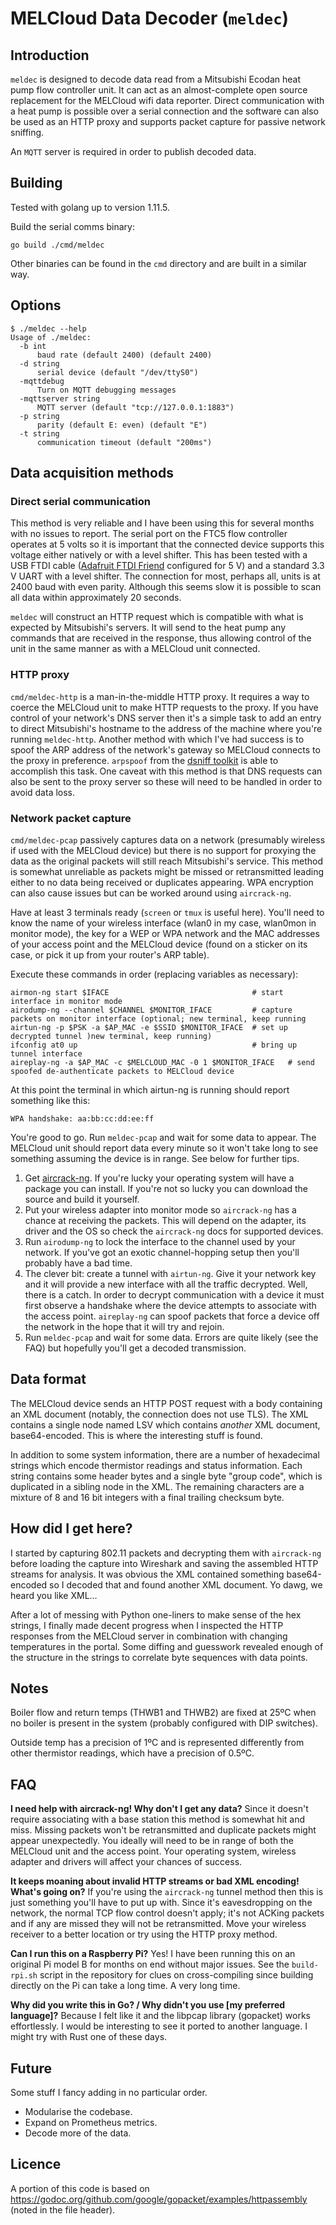 # MELCloud Data Decoder (`meldec`)

## Introduction

`meldec` is designed to decode data read from a Mitsubishi Ecodan heat pump flow controller unit. It can act as an almost-complete open source replacement for the MELCloud wifi data reporter. Direct communication with a heat pump is possible over a serial connection and the software can also be used as an HTTP proxy and supports packet capture for passive network sniffing.

An `MQTT` server is required in order to publish decoded data.

## Building
Tested with golang up to version 1.11.5.

Build the serial comms binary:
```shell
go build ./cmd/meldec
```

Other binaries can be found in the `cmd` directory and are built in a similar way.

## Options
```shell
$ ./meldec --help
Usage of ./meldec:
  -b int
      baud rate (default 2400) (default 2400)
  -d string
      serial device (default "/dev/ttyS0")
  -mqttdebug
      Turn on MQTT debugging messages
  -mqttserver string
      MQTT server (default "tcp://127.0.0.1:1883")
  -p string
      parity (default E: even) (default "E")
  -t string
      communication timeout (default "200ms")
```

## Data acquisition methods

### Direct serial communication
This method is very reliable and I have been using this for several months with no issues to report. The serial port on the FTC5 flow controller operates at 5 volts so it is important that the connected device supports this voltage either natively or with a level shifter. This has been tested with a USB FTDI cable ([Adafruit FTDI Friend](https://www.adafruit.com/product/284) configured for 5 V) and a standard 3.3 V UART with a level shifter. The connection for most, perhaps all, units is at 2400 baud with even parity. Although this seems slow it is possible to scan all data within approximately 20 seconds.

`meldec` will construct an HTTP request which is compatible with what is expected by Mitsubishi's servers. It will send to the heat pump any commands that are received in the response, thus allowing control of the unit in the same manner as with a MELCloud unit connected.

### HTTP proxy
`cmd/meldec-http` is a man-in-the-middle HTTP proxy. It requires a way to coerce the MELCloud unit to make HTTP requests to the proxy. If you have control of your network's DNS server then it's a simple task to add an entry to direct Mitsubishi's hostname to the address of the machine where you're running `meldec-http`. Another method with which I've had success is to spoof the ARP address of the network's gateway so MELCloud connects to the proxy in preference. `arpspoof` from the [dsniff toolkit](https://www.monkey.org/~dugsong/dsniff/) is able to accomplish this task. One caveat with this method is that DNS requests can also be sent to the proxy server so these will need to be handled in order to avoid data loss.

### Network packet capture
`cmd/meldec-pcap` passively captures data on a network (presumably wireless if used with the MELCloud device) but there is no support for proxying the data as the original packets will still reach Mitsubishi's service. This method is somewhat unreliable as packets might be missed or retransmitted leading either to no data being received or duplicates appearing. WPA encryption can also cause issues but can be worked around using `aircrack-ng`.

Have at least 3 terminals ready (`screen` or `tmux` is useful here). You'll need to know the name of your wireless interface (wlan0 in my case, wlan0mon in monitor mode), the key for a WEP or WPA network and the MAC addresses of your access point and the MELCloud device (found on a sticker on its case, or pick it up from your router's ARP table).

Execute these commands in order (replacing variables as necessary):
```shell
airmon-ng start $IFACE                                # start interface in monitor mode
airodump-ng --channel $CHANNEL $MONITOR_IFACE         # capture packets on monitor interface (optional; new terminal, keep running
airtun-ng -p $PSK -a $AP_MAC -e $SSID $MONITOR_IFACE  # set up decrypted tunnel )new terminal, keep running)
ifconfig at0 up                                       # bring up tunnel interface
aireplay-ng -a $AP_MAC -c $MELCLOUD_MAC -0 1 $MONITOR_IFACE   # send spoofed de-authenticate packets to MELCloud device
```
At this point the terminal in which airtun-ng is running should report something like this:
```shell
WPA handshake: aa:bb:cc:dd:ee:ff
```
You're good to go. Run `meldec-pcap` and wait for some data to appear. The MELCloud unit should report data every minute so it won't take long to see something assuming the device is in range. See below for further tips.

1. Get [aircrack-ng](http://aircrack-ng.org/). If you're lucky your operating system will have a package you can install. If you're not so lucky you can download the source and build it yourself.
2. Put your wireless adapter into monitor mode so `aircrack-ng` has a chance at receiving the packets. This will depend on the adapter, its driver and the OS so check the `aircrack-ng` docs for supported devices.
3. Run `airodump-ng` to lock the interface to the channel used by your network. If you've got an exotic channel-hopping setup then you'll probably have a bad time.
4. The clever bit: create a tunnel with `airtun-ng`. Give it your network key and it will provide a new interface with all the traffic decrypted. Well, there is a catch. In order to decrypt communication with a device it must first observe a handshake where the device attempts to associate with the access point. `aireplay-ng` can spoof packets that force a device off the network in the hope that it will try and rejoin.
5. Run `meldec-pcap` and wait for some data. Errors are quite likely (see the FAQ) but hopefully you'll get a decoded transmission.

## Data format
The MELCloud device sends an HTTP POST request with a body containing an XML document (notably, the connection does not use TLS). The XML contains a single node named LSV which contains _another_ XML document, base64-encoded. This is where the interesting stuff is found.

In addition to some system information, there are a number of hexadecimal strings which encode thermistor readings and status information. Each string contains some header bytes and a single byte "group code", which is duplicated in a sibling node in the XML. The remaining characters are a mixture of 8 and 16 bit integers with a final trailing checksum byte.

## How did I get here?
I started by capturing 802.11 packets and decrypting them with `aircrack-ng` before loading the capture into Wireshark and saving the assembled HTTP streams for analysis. It was obvious the XML contained something base64-encoded so I decoded that and found another XML document. Yo dawg, we heard you like XML...

After a lot of messing with Python one-liners to make sense of the hex strings, I finally made decent progress when I inspected the HTTP responses from the MELCloud server in combination with changing temperatures in the portal. Some diffing and guesswork revealed enough of the structure in the strings to correlate byte sequences with data points.

## Notes
Boiler flow and return temps (THWB1 and THWB2) are fixed at 25ºC when no boiler is present in the system (probably configured with DIP switches).

Outside temp has a precision of 1ºC and is represented differently from other thermistor readings, which have a precision of 0.5ºC.

## FAQ

**I need help with aircrack-ng! Why don't I get any data?**
Since it doesn't require associating with a base station this method is somewhat hit and miss. Missing packets won't be retransmitted and duplicate packets might appear unexpectedly. You ideally will need to be in range of both the MELCloud unit and the access point. Your operating system, wireless adapter and drivers will affect your chances of success.

**It keeps moaning about invalid HTTP streams or bad XML encoding! What's going on?**
If you're using the `aircrack-ng` tunnel method then this is just something you'll have to put up with. Since it's eavesdropping on the network, the normal TCP flow control doesn't apply; it's not ACKing packets and if any are missed they will not be retransmitted. Move your wireless receiver to a better location or try using the HTTP proxy method.

**Can I run this on a Raspberry Pi?**
Yes! I have been running this on an original Pi model B for months on end without major issues. See the `build-rpi.sh` script in the repository for clues on cross-compiling since building directly on the Pi can take a long time. A very long time.

**Why did you write this in Go? / Why didn't you use [my preferred language]?**
Because I felt like it and the libpcap library (gopacket) works effortlessly. I would be interesting to see it ported to another language. I might try with Rust one of these days.

## Future
Some stuff I fancy adding in no particular order.

 - Modularise the codebase.
 - Expand on Prometheus metrics.
 - Decode more of the data.

## Licence
A portion of this code is based on https://godoc.org/github.com/google/gopacket/examples/httpassembly (noted in the file header).
